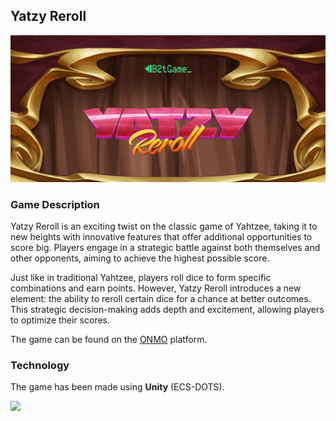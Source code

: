 ## Yatzy Reroll

![](Assets/banner.png)

### Game Description

Yatzy Reroll is an exciting twist on the classic game of Yahtzee, taking it to new heights with innovative features that offer additional opportunities to score big. Players engage in a strategic battle against both themselves and other opponents, aiming to achieve the highest possible score.

Just like in traditional Yahtzee, players roll dice to form specific combinations and earn points. However, Yatzy Reroll introduces a new element: the ability to reroll certain dice for a chance at better outcomes. This strategic decision-making adds depth and excitement, allowing players to optimize their scores.

The game can be found on the [ONMO](https://https://play.onmo.com/) platform.

### Technology

The game has been made using **Unity** (ECS-DOTS).

![](Assets/gameplay.gif)
